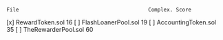     File							              Complex. Score
[x] RewardToken.sol							    16
[ ] FlashLoanerPool.sol							19
[ ] AccountingToken.sol							35
[ ] TheRewarderPool.sol							60
